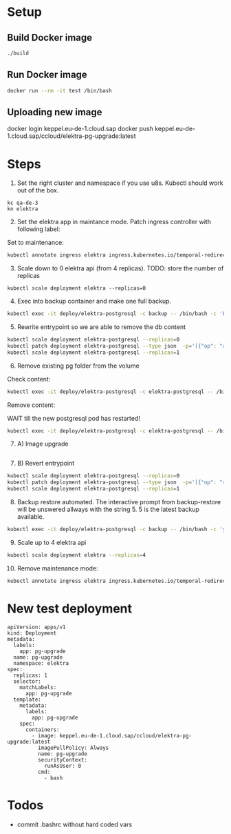 # Setup

## Build Docker image

```bash
./build
```

## Run Docker image

```bash
docker run --rm -it test /bin/bash
```

## Uploading new image

docker login keppel.eu-de-1.cloud.sap
docker push keppel.eu-de-1.cloud.sap/ccloud/elektra-pg-upgrade:latest

# Steps

1. Set the right cluster and namespace if you use u8s. Kubectl should work out of the box.

```u8s
kc qa-de-3
kn elektra
```

2. Set the elektra app in maintance mode. Patch ingress controller with following label:

Set to maintenance:

```bash
kubectl annotate ingress elektra ingress.kubernetes.io/temporal-redirect="https://maintenance.global.cloud.sap"
```

3. Scale down to 0 elektra api (from 4 replicas).
   TODO: store the number of replicas

```
kubectl scale deployment elektra --replicas=0
```

4. Exec into backup container and make one full backup.

```bash
kubectl exec -it deploy/elektra-postgresql -c backup -- /bin/bash -c 'BACKUP_PGSQL_FULL="1 mins" /usr/local/sbin/db-backup.sh'
```

5. Rewrite entrypoint so we are able to remove the db content

```bash
kubectl scale deployment elektra-postgresql --replicas=0
kubectl patch deployment elektra-postgresql --type json  -p='[{"op": "add", "path": "/spec/template/spec/containers/0/command", "value": ["/bin/bash","-c","exec sleep inf"]}]'
kubectl scale deployment elektra-postgresql --replicas=1
```

6. Remove existing pg folder from the volume

Check content:

```bash
kubectl exec -it deploy/elektra-postgresql -c elektra-postgresql -- /bin/bash -c 'ls -la $PGDATA'
```

Remove content:

WAIT till the new postgresql pod has restarted!

```bash
kubectl exec -it deploy/elektra-postgresql -c elektra-postgresql -- /bin/bash -c 'rm -rf $PGDATA'
```

7. A) Image upgrade

```bash

```

7. B) Revert entrypoint

```bash
kubectl scale deployment elektra-postgresql --replicas=0
kubectl patch deployment elektra-postgresql --type json  -p='[{"op": "remove", "path": "/spec/template/spec/containers/0/command"}]'
kubectl scale deployment elektra-postgresql --replicas=1
```

8. Backup restore automated. The interactive prompt from backup-restore will be unswered allways with the string 5. 5 is the latest backup available.

```bash
kubectl exec -it deploy/elektra-postgresql -c backup -- /bin/bash -c 'yes 5  | backup-restore'
```

9. Scale up to 4 elektra api

```bash
kubectl scale deployment elektra --replicas=4
```

10. Remove maintenance mode:

```bash
kubectl annotate ingress elektra ingress.kubernetes.io/temporal-redirect-
```

# New test deployment

```
apiVersion: apps/v1
kind: Deployment
metadata:
  labels:
    app: pg-upgrade
  name: pg-upgrade
  namespace: elektra
spec:
  replicas: 1
  selector:
    matchLabels:
      app: pg-upgrade
  template:
    metadata:
      labels:
        app: pg-upgrade
    spec:
      containers:
        - image: keppel.eu-de-1.cloud.sap/ccloud/elektra-pg-upgrade:latest
          imagePullPolicy: Always
          name: pg-upgrade
          securityContext:
            runAsUser: 0
          cmd:
            - bash
```

# Todos

- commit .bashrc without hard coded vars

